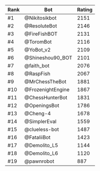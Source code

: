 Rank|Bot|Rating
---|---|---
#1|@Nikitosikbot|2151
#2|@ResoluteBot|2146
#3|@FireFishBOT|2131
#4|@ToromBot|2116
#5|@YoBot_v2|2109
#6|@Shineshou90_BOT|2101
#7|@faith_bot|2076
#8|@RaspFish|2067
#9|@MrChessTheBot|1881
#10|@FrozenightEngine|1867
#11|@ChessHunterBot|1831
#12|@OpeningsBot|1786
#13|@Cheng-4|1678
#14|@SimplerEval|1559
#15|@clueless-bot|1487
#16|@FataliiBot|1423
#17|@Demolito_L5|1144
#18|@Demolito_L6|1120
#19|@pawnrobot|887
